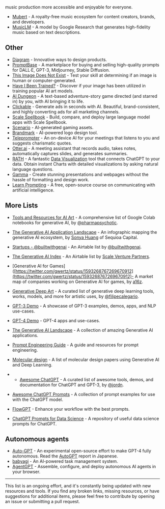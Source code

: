 music production more accessible and enjoyable for everyone.

-   [Mubert](https://mubert.com/) - A royalty-free music ecosystem for content creators, brands, and developers.
-   [MusicLM](https://google-research.github.io/seanet/musiclm/examples/) - A model by Google Research that generates high-fidelity music based on text descriptions.

## Other

-   [Diagram](https://diagram.com/) - Innovative ways to design products.
-   [PromptBase](https://promptbase.com/) - A marketplace for buying and selling high-quality prompts for DALL·E, GPT-3, Midjourney, Stable Diffusion.
-   [This Image Does Not Exist](https://thisimagedoesnotexist.com/) - Test your skill at determining if an image is human or computer-generated.
-   [Have I Been Trained?](https://haveibeentrained.com/) - Discover if your image has been utilized in training popular AI art models.
-   [AI Dungeon](https://aidungeon.io/) - A text-based adventure-story game directed (and starred in) by you, with AI bringing it to life.
-   [Clickable](https://www.clickable.so/) - Generate ads in seconds with AI. Beautiful, brand-consistent, and highly converting ads for all marketing channels.
-   [Scale Spellbook](https://scale.com/spellbook) - Build, compare, and deploy large language model apps with Scale Spellbook.
-   [Scenario](https://www.scenario.com/) - AI-generated gaming assets.
-   [Brandmark](https://brandmark.io/) - AI-powered logo design tool.
-   [Teleprompter](https://github.com/danielgross/teleprompter) - An on-device AI for your meetings that listens to you and suggests charismatic quotes.
-   [Otter.ai](https://otter.ai/) - A meeting assistant that records audio, takes notes, automatically captures slides, and generates summaries.
-   [RATH](https://kanaries.net/) - A fantastic [Data Visualization](https://docs.kanaries.net/articles/data-visualization) tool that connects ChatGPT to your data. Obtain instant Charts with detailed visualizations by asking natural language questions.
-   [Gamma](https://gamma.app/) - Create stunning presentations and webpages without the hassle of formatting and design work.
-   [Learn Prompting](https://learnprompting.org/) - A free, open-source course on communicating with artificial intelligence.

## More Lists

-   [Tools and Resources for AI Art](https://pharmapsychotic.com/tools.html) - A comprehensive list of Google Colab notebooks for generative AI, by [@pharmapsychotic](https://twitter.com/pharmapsychotic).
-   [The Generative AI Application Landscape](https://twitter.com/sonyatweetybird/status/1584580362339962880) - An infographic mapping the generative AI ecosystem, by [Sonya Huang](https://twitter.com/sonyatweetybird) of Sequioa Capital.
-   [Startups - @builtwithgenai](https://airtable.com/shr6nfE9FOHp17IjG/tblL3ekHZfkm3p6YT) - An Airtable list by [@builtwithgenai](https://twitter.com/builtwithgenai).
-   [The Generative AI Index](https://airtable.com/shrH4REIgddv8SzUo/tbl5dsXdD1P859QLO) - An Airtable list by [Scale Venture Partners](https://www.scalevp.com/generative-ai).
-   [Generative AI for Games]([https://twitter.com/gwertz/status/1593268767269670912](https://twitter.com/gwertz/status/1593268767269670912)- A market map of companies working on Generative AI for games, by [a16z](https://a16z.com/).

-   [Generative Deep Art](https://github.com/filipecalegario/awesome-generative-deep-art) - A curated list of generative deep learning tools, works, models, and more for artistic uses, by [@filipecalegario](https://.github.com/filipecalegario/).
-   [GPT-3 Demo](https://gpt3demo.com/) - A showcase of GPT-3 examples, demos, apps, and NLP use-cases.
-   [GPT-4 Demo](https://gpt4demo.com/) - GPT-4 apps and use-cases.
-   [The Generative AI Landscape](https://github.com/ai-collection/ai-collection) - A collection of amazing Generative AI applications.
-   [Prompt Engineering Guide](https://github.com/dair-ai/Prompt-Engineering-Guide) - A guide and resources for prompt engineering.
-   [Molecular design](https://github.com/AspirinCode/papers-for-molecular-design-using-DL) - A list of molecular design papers using Generative AI and Deep Learning.
- -   [Awesome ChatGPT](https://github.com/humanloop/awesome-chatgpt) - A curated list of awesome tools, demos, and documentation for ChatGPT and GPT-3, by [@jordn](https://github.com/jordn).
-   [Awesome ChatGPT Prompts](https://github.com/f/awesome-chatgpt-prompts) - A collection of prompt examples for use with the ChatGPT model.
-   [FlowGPT](https://flowgpt.com/) - Enhance your workflow with the best prompts.
-   [ChatGPT Prompts for Data Science](https://docs.kanaries.net/articles/chatgpt-prompt-data-scientist) - A repository of useful data science prompts for ChatGPT.
## Autonomous agents

-   [Auto-GPT](https://github.com/Torantulino/Auto-GPT) - An experimental open-source effort to make GPT-4 fully autonomous. Read the [AutoGPT](https://docs.kanaries.net/articles/autogpt-4) report in Japanese.
-   [babyagi](https://github.com/yoheinakajima/babyagi) - An AI-powered task management system.
-   [AgentGPT](https://github.com/reworkd/AgentGPT) - Assemble, configure, and deploy autonomous AI agents in your browser.

---

This list is an ongoing effort, and it's constantly being updated with new resources and tools. If you find any broken links, missing resources, or have suggestions for additional items, please feel free to contribute by opening an issue or submitting a pull request.
